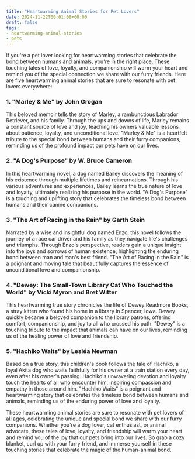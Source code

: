 ```yaml
---
title: "Heartwarming Animal Stories for Pet Lovers"
date: 2024-11-22T00:01:08+00:00
draft: false
tags: 
- heartwarming-animal-stories
- pets
---
```


If you're a pet lover looking for heartwarming stories that celebrate the bond between humans and animals, you're in the right place. These touching tales of love, loyalty, and companionship will warm your heart and remind you of the special connection we share with our furry friends. Here are five heartwarming animal stories that are sure to resonate with pet lovers everywhere:

### 1. "Marley & Me" by John Grogan

This beloved memoir tells the story of Marley, a rambunctious Labrador Retriever, and his family. Through the ups and downs of life, Marley remains a constant source of love and joy, teaching his owners valuable lessons about patience, loyalty, and unconditional love. "Marley & Me" is a heartfelt tribute to the special bond between humans and their furry companions, reminding us of the profound impact our pets have on our lives.

### 2. "A Dog's Purpose" by W. Bruce Cameron

In this heartwarming novel, a dog named Bailey discovers the meaning of his existence through multiple lifetimes and reincarnations. Through his various adventures and experiences, Bailey learns the true nature of love and loyalty, ultimately realizing his purpose in the world. "A Dog's Purpose" is a touching and uplifting story that celebrates the timeless bond between humans and their canine companions.

### 3. "The Art of Racing in the Rain" by Garth Stein

Narrated by a wise and insightful dog named Enzo, this novel follows the journey of a race car driver and his family as they navigate life's challenges and triumphs. Through Enzo's perspective, readers gain a unique insight into the joys and sorrows of human existence, highlighting the enduring bond between man and man's best friend. "The Art of Racing in the Rain" is a poignant and moving tale that beautifully captures the essence of unconditional love and companionship.

### 4. "Dewey: The Small-Town Library Cat Who Touched the World" by Vicki Myron and Bret Witter

This heartwarming true story chronicles the life of Dewey Readmore Books, a stray kitten who found his home in a library in Spencer, Iowa. Dewey quickly became a beloved companion to the library patrons, offering comfort, companionship, and joy to all who crossed his path. "Dewey" is a touching tribute to the impact that animals can have on our lives, reminding us of the healing power of love and friendship.

### 5. "Hachiko Waits" by Lesléa Newman

Based on a true story, this children's book follows the tale of Hachiko, a loyal Akita dog who waits faithfully for his owner at a train station every day, even after his owner's passing. Hachiko's unwavering devotion and loyalty touch the hearts of all who encounter him, inspiring compassion and empathy in those around him. "Hachiko Waits" is a poignant and heartwarming story that celebrates the timeless bond between humans and animals, reminding us of the enduring power of love and loyalty.

These heartwarming animal stories are sure to resonate with pet lovers of all ages, celebrating the unique and special bond we share with our furry companions. Whether you're a dog lover, cat enthusiast, or animal advocate, these tales of love, loyalty, and friendship will warm your heart and remind you of the joy that our pets bring into our lives. So grab a cozy blanket, curl up with your furry friend, and immerse yourself in these touching stories that celebrate the magic of the human-animal bond.